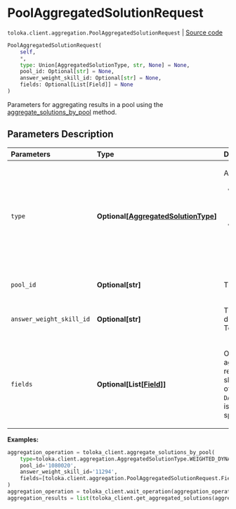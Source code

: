 # PoolAggregatedSolutionRequest
`toloka.client.aggregation.PoolAggregatedSolutionRequest` | [Source code](https://github.com/Toloka/toloka-kit/blob/v1.2.1/src/client/aggregation.py#L31)

```python
PoolAggregatedSolutionRequest(
    self,
    *,
    type: Union[AggregatedSolutionType, str, None] = None,
    pool_id: Optional[str] = None,
    answer_weight_skill_id: Optional[str] = None,
    fields: Optional[List[Field]] = None
)
```

Parameters for aggregating results in a pool using the [aggregate_solutions_by_pool](toloka.client.TolokaClient.aggregate_solutions_by_pool.md) method.

## Parameters Description

| Parameters | Type | Description |
| :----------| :----| :-----------|
`type`|**Optional\[[AggregatedSolutionType](toloka.client.aggregation.AggregatedSolutionType.md)\]**|<p>Aggregation model:</p> <ul> <li>`WEIGHTED_DYNAMIC_OVERLAP` — [Aggregation](https://toloka.ai/docs/guide/result-aggregation#aggr-by-skill) based on Tolokers&#x27; skill in a pool with a dynamic overlap.</li> <li>`DAWID_SKENE` — [Dawid-Skene aggregation model](https://toloka.ai/docs/guide/result-aggregation#dawid-skene). It is used in pools without a dynamic overlap.</li> </ul>
`pool_id`|**Optional\[str\]**|<p>The ID of the pool.</p>
`answer_weight_skill_id`|**Optional\[str\]**|<p>The ID of the skill that determines the weight of the Toloker&#x27;s responses.</p>
`fields`|**Optional\[List\[[Field](toloka.client.aggregation.PoolAggregatedSolutionRequest.Field.md)\]\]**|<p>Output data fields to aggregate. For the best results, each of these fields should have limited number of response options. If the `DAWID_SKENE` aggregation type is selected, you can only specify one value.</p>

**Examples:**


```python
aggregation_operation = toloka_client.aggregate_solutions_by_pool(
    type=toloka.client.aggregation.AggregatedSolutionType.WEIGHTED_DYNAMIC_OVERLAP,
    pool_id='1080020',
    answer_weight_skill_id='11294',
    fields=[toloka.client.aggregation.PoolAggregatedSolutionRequest.Field(name='result')]
)
aggregation_operation = toloka_client.wait_operation(aggregation_operation)
aggregation_results = list(toloka_client.get_aggregated_solutions(aggregation_operation.id))
```
